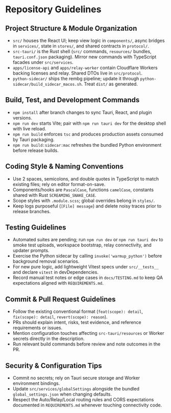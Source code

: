 # Repository Guidelines

## Project Structure & Module Organization
- `src/` houses the React UI; keep view logic in `components/`, async bridges in `services/`, state in `stores/`, and shared contracts in `protocol/`.
- `src-tauri/` is the Rust shell (`src/` commands, `resources/` bundles, `tauri.conf.json` packaging). Mirror new commands with TypeScript facades under `src/services`.
- `apps/license-api` and `apps/relay-worker` contain Cloudflare Workers backing licenses and relay. Shared DTOs live in `src/protocol`.
- `python-sidecar/` ships the rembg pipeline; update it through `python-sidecar/build_sidecar_macos.sh`. Treat `dist/` as generated.

## Build, Test, and Development Commands
- `npm install` after branch changes to sync Tauri, React, and plugin versions.
- `npm run dev` starts Vite; pair with `npm run tauri dev` for the desktop shell with live reload.
- `npm run build` enforces `tsc` and produces production assets consumed by Tauri packaging.
- `npm run build:sidecar:mac` refreshes the bundled Python environment before release builds.

## Coding Style & Naming Conventions
- Use 2 spaces, semicolons, and double quotes in TypeScript to match existing files; rely on editor format-on-save.
- Components/hooks are `PascalCase`, functions `camelCase`, constants shared with Rust `SCREAMING_SNAKE_CASE`.
- Scope styles with `.module.scss`; global overrides belong in `styles/`.
- Keep logs purposeful (`[File] message`) and delete noisy traces prior to release branches.

## Testing Guidelines
- Automated suites are pending; run `npm run dev` or `npm run tauri dev` to smoke test uploads, workspace bootstrap, relay connectivity, and updater prompts.
- Exercise the Python sidecar by calling `invoke('warmup_python')` before background removal scenarios.
- For new pure logic, add lightweight Vitest specs under `src/__tests__` and declare `vitest` in devDependencies.
- Record manual test notes or edge cases in `docs/TESTING.md` to keep QA expectations aligned with `REQUIREMENTS.md`.

## Commit & Pull Request Guidelines
- Follow the existing conventional format (`feat(scope): detail`, `fix(scope): detail`, `revert(scope): reason`).
- PRs should explain intent, risks, test evidence, and reference requirements or issues.
- Mention configuration touches affecting `src-tauri/resources` or Worker secrets directly in the description.
- Run relevant build commands before review and note outcomes in the PR.

## Security & Configuration Tips
- Commit no secrets; rely on Tauri secure storage and Worker environment bindings.
- Update `src/services/globalSettings` alongside the bundled `global_settings.json` when changing defaults.
- Respect the Auto/Relay/Local routing rules and CORS expectations documented in `REQUIREMENTS.md` whenever touching connectivity code.

